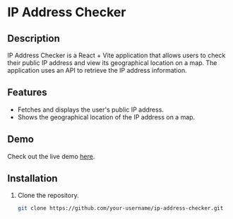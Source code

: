 # IP Address Checker

## Description

IP Address Checker is a React + Vite application that allows users to check their public IP address and view its geographical location on a map. The application uses an API to retrieve the IP address information.

## Features

- Fetches and displays the user's public IP address.
- Shows the geographical location of the IP address on a map.

## Demo

Check out the live demo [here](<https://posigamerx.github.io/Ip-Address-Tracker/>).

## Installation

1. Clone the repository.
   ```bash
   git clone https://github.com/your-username/ip-address-checker.git
